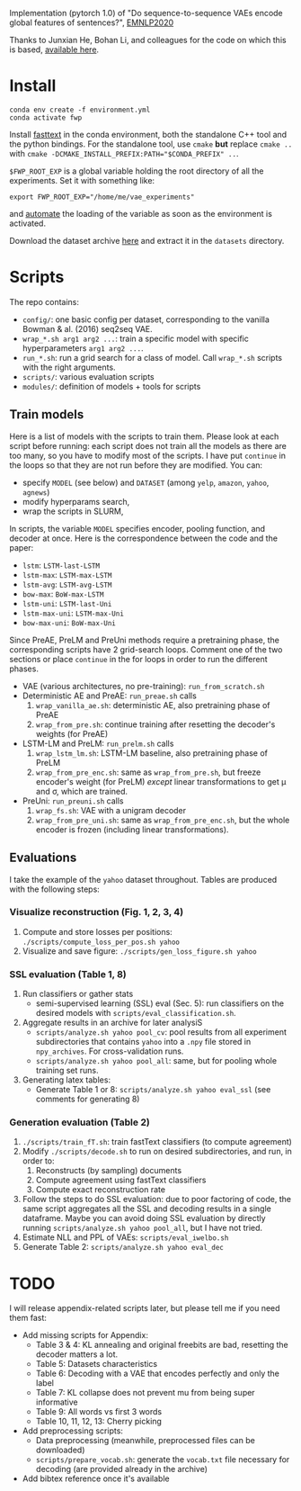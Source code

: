 Implementation (pytorch 1.0) of "Do sequence-to-sequence VAEs encode global features of sentences?", [EMNLP2020](https://2020.emnlp.org/papers/main)

Thanks to Junxian He, Bohan Li, and colleagues for the code on which this is based, [available here](https://github.com/bohanli/vae-pretraining-encoder).

# Install

```
conda env create -f environment.yml
conda activate fwp 
```

Install [fasttext](https://github.com/facebookresearch/fastText) in the conda environment, both the standalone C++ tool and the python bindings. For the standalone tool, use `cmake` **but** replace `cmake ..` with `cmake -DCMAKE_INSTALL_PREFIX:PATH="$CONDA_PREFIX" ..`. 

`$FWP_ROOT_EXP` is a global variable holding the root directory of all the experiments. Set it with something like:

```
export FWP_ROOT_EXP="/home/me/vae_experiments" 
```

and [automate](https://docs.conda.io/projects/conda/en/latest/user-guide/tasks/manage-environments.html#saving-environment-variables) the loading of the variable as soon as the environment is activated.

Download the dataset archive [here](https://www.dropbox.com/s/d02e786wulc93oz/datasets.tar.gz?dl=0) and extract it in the `datasets` directory.

# Scripts

The repo contains:

- `config/`: one basic config per dataset, corresponding to the vanilla Bowman & al. (2016) seq2seq VAE.
- `wrap_*.sh arg1 arg2 ...`: train a specific model with specific hyperparameters `arg1 arg2 ...`. 
- `run_*.sh`: run a grid search for a class of model. Call `wrap_*.sh` scripts with the right arguments.
- `scripts/`: various evaluation scripts
- `modules/`: definition of models + tools for scripts

## Train models

Here is a list of models with the scripts to train them. Please look at each script before running: each script does not train all the models as there are too many, so you have to modify most of the scripts. I have put `continue` in the loops so that they are not run before they are modified. You can:

- specify `MODEL` (see below) and `DATASET` (among `yelp`, `amazon`, `yahoo`, `agnews`)
- modify hyperparams search,
- wrap the scripts in SLURM,

In scripts, the variable `MODEL` specifies encoder, pooling function, and decoder at once. Here is the correspondence between the code and the paper:

- `lstm`: `LSTM-last-LSTM` 
- `lstm-max`: `LSTM-max-LSTM`
- `lstm-avg`: `LSTM-avg-LSTM`
- `bow-max`: `BoW-max-LSTM`
- `lstm-uni`: `LSTM-last-Uni` 
- `lstm-max-uni`: `LSTM-max-Uni` 
- `bow-max-uni`: `BoW-max-Uni` 

Since PreAE, PreLM and PreUni methods require a pretraining phase, the corresponding scripts have 2 grid-search loops. Comment one of the two sections or place `continue` in the for loops in order to run the different phases. 

* VAE (various architectures, no pre-training): `run_from_scratch.sh`
* Deterministic AE and PreAE: `run_preae.sh` calls
	1. `wrap_vanilla_ae.sh`: deterministic AE, also pretraining phase of PreAE
	2. `wrap_from_pre.sh`: continue training after resetting the decoder's weights (for PreAE)
* LSTM-LM and PreLM: `run_prelm.sh` calls
	1. `wrap_lstm_lm.sh`: LSTM-LM baseline, also pretraining phase of PreLM
	2. `wrap_from_pre_enc.sh`: same as `wrap_from_pre.sh`, but freeze encoder's weight (for PreLM) *except* linear transformations to get μ and σ, which are trained.
* PreUni: `run_preuni.sh` calls
	1. `wrap_fs.sh`: VAE with a unigram decoder
	2. `wrap_from_pre_uni.sh`: same as `wrap_from_pre_enc.sh`, but the whole encoder is frozen (including linear transformations).

## Evaluations 

I take the example of the `yahoo` dataset throughout. Tables are produced with the following steps:

### Visualize reconstruction (Fig. 1, 2, 3, 4)

1. Compute and store losses per positions: `./scripts/compute_loss_per_pos.sh yahoo`
2. Visualize and save figure: `./scripts/gen_loss_figure.sh yahoo` 

### SSL evaluation (Table 1, 8)

1. Run classifiers or gather stats
	* semi-supervised learning (SSL) eval (Sec. 5): run classifiers on the desired models with `scripts/eval_classification.sh`.
2. Aggregate results in an archive for later analysiS
	* `scripts/analyze.sh yahoo pool_cv`: pool results from all experiment subdirectories that contains `yahoo` into a `.npy` file stored in `npy_archives`. For cross-validation runs.
	* `scripts/analyze.sh yahoo pool_all`: same, but for pooling whole training set runs.
3. Generating latex tables:
	* Generate Table 1 or 8: `scripts/analyze.sh yahoo eval_ssl` (see comments for generating 8)

### Generation evaluation (Table 2)

1. `./scripts/train_fT.sh`: train fastText classifiers (to compute agreement)
2. Modify `./scripts/decode.sh` to run on desired subdirectories, and run, in order to:
	1. Reconstructs (by sampling) documents
	2. Compute agreement using fastText classifiers
	3. Compute exact reconstruction rate
3. Follow the steps to do SSL evaluation: due to poor factoring of code, the same script aggregates all the SSL and decoding results in a single dataframe. Maybe you can avoid doing SSL evaluation by directly running `scripts/analyze.sh yahoo pool_all`, but I have not tried.
4. Estimate NLL and PPL of VAEs: `scripts/eval_iwelbo.sh`
5. Generate Table 2: `scripts/analyze.sh yahoo eval_dec`

# TODO

I will release appendix-related scripts later, but please tell me if you need them fast:

- Add missing scripts for Appendix:
    * Table 3 & 4: KL annealing and original freebits are bad, resetting the decoder matters a lot.
    * Table 5: Datasets characteristics
    * Table 6: Decoding with a VAE that encodes perfectly and only the label
    * Table 7: KL collapse does not prevent mu from being super informative
    * Table 9: All words vs first 3 words
	* Table 10, 11, 12, 13: Cherry picking
- Add preprocessing scripts:
    * Data preprocessing (meanwhile, preprocessed files can be downloaded)
	* `scripts/prepare_vocab.sh`: generate the `vocab.txt` file necessary for decoding (are provided already in the archive)
- Add bibtex reference once it's available
